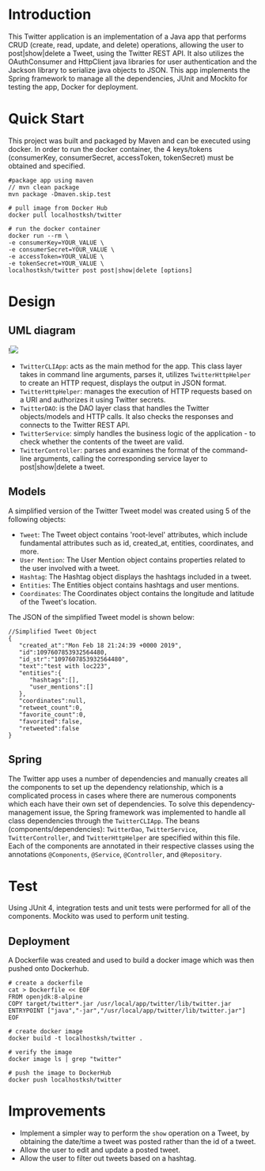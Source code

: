 # Introduction
This Twitter application is an implementation of a Java app that performs CRUD 
(create, read, update, and delete) operations, allowing the user to post|show|delete a Tweet, using the Twitter
REST API. It also utilizes the OAuthConsumer and HttpClient java libraries for user authentication and
the Jackson library to serialize java objects to JSON. This app implements the Spring framework to manage all the
dependencies, JUnit and Mockito for testing the app, Docker for deployment.

# Quick Start
This project was built and packaged by Maven and can be executed using docker. In order to run the docker
container, the 4 keys/tokens (consumerKey, consumerSecret, accessToken, tokenSecret) must be obtained and specified.

```
#package app using maven
// mvn clean package
mvn package -Dmaven.skip.test

# pull image from Docker Hub
docker pull localhostksh/twitter

# run the docker container
docker run --rm \
-e consumerKey=YOUR_VALUE \
-e consumerSecret=YOUR_VALUE \
-e accessToken=YOUR_VALUE \
-e tokenSecret=YOUR_VALUE \
localhostksh/twitter post post|show|delete [options]
```

# Design
## UML diagram
 !<img src = "https://github.com/jarviscanada/jarvis_data_eng_KarinaShrestha/blob/feature/twitter_README/core_java/twitter/assets/TwitterUMLDiagram.png">

- ``TwitterCLIApp``: acts as the main method for the app. This class layer takes in command line arguments,
  parses it, utilizes ``TwitterHttpHelper`` to create an HTTP request, displays the output in JSON format.
- ``TwitterHttpHelper``: manages the execution of HTTP requests based on a URI and authorizes it using Twitter secrets.
- ``TwitterDAO``: is  the DAO layer class that handles the Twitter objects/models and HTTP calls. It also checks the responses
  and connects to the Twitter REST API.
- ``TwitterService``: simply handles the business logic of the application - to check whether the contents of the 
  tweet are valid.
- ``TwitterController``: parses and examines the format of the command-line arguments, calling the corresponding
service layer to post|show|delete a tweet.



## Models
A simplified version of the Twitter Tweet model was created using 5 of the following objects:
- ``Tweet``: The Tweet object contains 'root-level' attributes, which include fundamental attributes such as
  id, created_at, entities, coordinates, and more.
- ``User Mention``: The User Mention object contains properties related to the user involved with a tweet.
- ``Hashtag``: The Hashtag object displays the hashtags included in a tweet.
- ``Entities``: The Entities object contains hashtags and user mentions.
- ``Coordinates``: The Coordinates object contains the longitude and latitude of the Tweet's location.

The JSON of the simplified Tweet model is shown below:
``` 
//Simplified Tweet Object 
{
   "created_at":"Mon Feb 18 21:24:39 +0000 2019",
   "id":1097607853932564480,
   "id_str":"1097607853932564480",
   "text":"test with loc223",
   "entities":{
      "hashtags":[],      
      "user_mentions":[]  
   },
   "coordinates":null,    
   "retweet_count":0,
   "favorite_count":0,
   "favorited":false,
   "retweeted":false
}
```  

## Spring
The Twitter app uses a number of dependencies and manually creates all the components to set up the
dependency relationship, which is a complicated process in cases where there are numerous components 
which each have their own set of dependencies. To solve this dependency-management issue, the Spring framework 
was implemented to handle all class dependencies through the ``TwitterCLIApp``. The beans (components/dependencies):
``TwitterDao``, ``TwitterService``, ``TwitterController``, and ``TwitterHttpHelper`` are specified within this file.
Each of the components are annotated in their respective classes using the annotations ``@Components``, ``@Service``,
``@Controller``, and ``@Repository``.

# Test
Using JUnit 4, integration tests and unit tests were performed for all of the components. Mockito was used to
perform unit testing.

## Deployment
A Dockerfile was created and used to build a docker image which was then pushed onto Dockerhub.
```
# create a dockerfile
cat > Dockerfile << EOF
FROM openjdk:8-alpine
COPY target/twitter*.jar /usr/local/app/twitter/lib/twitter.jar
ENTRYPOINT ["java","-jar","/usr/local/app/twitter/lib/twitter.jar"]
EOF

# create docker image
docker build -t localhostksh/twitter .

# verify the image
docker image ls | grep "twitter"

# push the image to DockerHub
docker push localhostksh/twitter
```

# Improvements
- Implement a simpler way to perform the ``show`` operation on a Tweet, by obtaining the date/time a tweet was posted
  rather than the id of a tweet.
- Allow the user to edit and update a posted tweet.
- Allow the user to filter out tweets based on a hashtag.